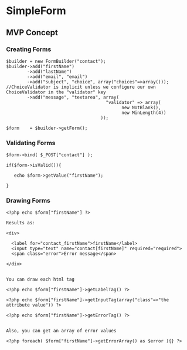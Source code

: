 SimpleForm
==========




## MVP Concept


### Creating Forms

    $builder = new FormBuilder("contact");
    $builder->add("firstName")
            ->add("lastName")
            ->add("email", "email")
            ->add("subject", "choice", array("choices"=>array())); //ChoiceValidator is implicit unless we configure our own ChoiceValidator in the "validator" key
            ->add("message", "textarea", array( 
                                          "validator" => array(
                                                new NotBlank(), 
                                                new MinLength(4)) 
                                        ));
            
    $form    = $builder->getForm();
        
        
### Validating Forms

    $form->bind( $_POST["contact"] );
    
    if($form->isValid()){
    
       echo $form->getValue("firstName");
    
    }
    
    
### Drawing Forms

    <?php echo $form["firstName"] ?>
    
    Results as:
    
    <div>
      
      <label for="contact_firstName">firstName</label>
      <input type="text" name="contact[firstName]" required="required">
      <span class="error">Error message</span>
    
    </div>
    
    
    You can draw each html tag
    
    <?php echo $form["firstName"]->getLabelTag() ?>
    
    <?php echo $form["firstName"]->getInputTag(array("class"=>"the attribute value")) ?>
    
    <?php echo $form["firstName"]->getErrorTag() ?>
    
    
    Also, you can get an array of error values
    
    <?php foreach( $form["firstName"]->getErrorArray() as $error ){} ?>
    
    
    
    
    
    
    
